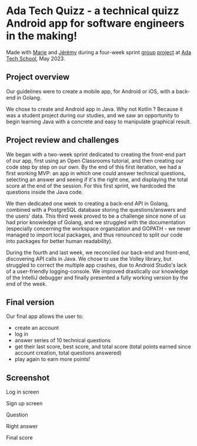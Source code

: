 # Ada Tech Quizz - a technical quizz Android app for software engineers in the making!

Made with [Marie](https://github.com/MarieKosDuc) and [Jérémy](https://github.com/jeremyzynger) during a four-week sprint [group](https://github.com/adatechschool/projet_collectif_mobile-ada-tech-quizz) [project](https://github.com/adatechschool/-projet_collectif_mobile-ada-tech-quizz-back) at [Ada Tech School](https://adatechschool.fr/), May 2023.

## Project overview

Our guidelines were to create a mobile app, for Android or iOS, with a back-end in Golang.

We chose to create and Android app in Java. Why not Kotlin ? Because it was a student project during our studies, and we saw an opportunity to begin learning Java with a concrete and easy to manipulate graphical result.

## Project review and challenges

We began with a two-week sprint dedicated to creating the front-end part of our app, first using an Open Classrooms tutorial, and then creating our code step by step on our own. By the end of this first iteration, we had a first working MVP: an app in which one could answer technical questions, selecting an answer and seeing if it's the right one, and displaying the total score at the end of the session. For this first sprint, we hardcoded the questions inside the Java code.

We then dedicated one week to creating a back-end API in Golang, combined with a PostgreSQL database storing the questions/answers and the users' data. 
This third week proved to be a challenge since none of us had prior knowledge of Golang, and we struggled with the documentation (especially concerning the workspace organization and GOPATH - we never managed to import local packages, and thus renounced to split our code into packages for better human readability).

During the fourth and last week, we reconciled our back-end and front-end, discovering API calls in Java. We chose to use the Volley library, but struggled to correct the multiple app crashes, due to Android Studio's lack of a user-friendly logging-console. We improved drastically our knowledge of the IntelliJ debugger and finally presented a fully working version by the end of the week.

## Final version

Our final app allows the user to:
- create an account
- log in
- answer series of 10 technical questions
- get their last score, best score, and total score (total points earned since account creation, total questions answered)
- play again to earn more points!

## Screenshot

Log in screen



Sign up screen



Question



Right answer



Final score

